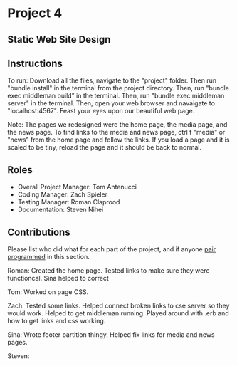 # Project 4
## Static Web Site Design

## Instructions
To run: Download all the files, navigate to the "project" folder. Then run "bundle install" in the terminal from the project directory. Then, run "bundle exec middleman build" in the terminal. Then, run "bundle exec middleman server" in the terminal. Then, open your web browser and navaigate to "localhost:4567". Feast your eyes upon our beautiful web page.

Note: The pages we redesigned were the home page, the media page, and the news page. To find links to the media and news page, ctrl f "media" or "news" from the home page and follow the links. If you load a page and it is scaled to be tiny, reload the page and it should be back to normal.

## Roles
* Overall Project Manager: Tom Antenucci
* Coding Manager:  Zach Spieler
* Testing Manager: Roman Claprood
* Documentation:  Steven Nihei

## Contributions
Please list who did what for each part of the project, and if anyone [pair programmed](http://en.wikipedia.org/wiki/Pair_programming) in this section.

Roman: Created the home page. Tested links to make sure they were functioncal. Sina helped to correct

Tom: Worked on page CSS. 

Zach: Tested some links. Helped connect broken links to cse server so they would work. Helped to get middleman running. Played around with .erb and how to get links and css working. 

Sina: Wrote footer partition thingy. Helped fix links for media and news pages.

Steven: 

